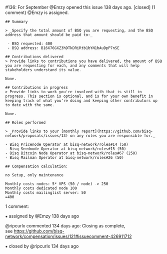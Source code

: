 #136: For September
@Emzy opened this issue 138 days ago.  [closed] (1 comment)
@Emzy is assigned. 

    ## Summary
    
    > _Specify the total amount of BSQ you are requesting, and the BSQ address that amount should be paid to:_
    
     - BSQ requested: 400
     - BSQ address: B16X76GXZ3hDTkDRiRtb1bYN1bAuDpP7nSE
    
    ## Contributions delivered
    > Provide links to contributions you have delivered, the amount of BSQ you are requesting for each, and any comments that will help stakeholders understand its value.
    
    None.
    
    ## Contributions in progress
    > Provide links to work you're involved with that is still in progress. This section is optional, and is for your own benefit in keeping track of what you're doing and keeping other contributors up to date with the same.
    
    None.
    
    ## Roles performed
    
    > _Provide links to your [monthly report](https://github.com/bisq-network/proposals/issues/13) on any roles you are responsible for._
    
    - Bisq Pricenode Operator at bisq-network/roles#14 (50)
    - Bisq Seednode Operator at bisq-network/roles#15 (50)
    - Bisq Bitcoin Node Operator at bisq-network/roles#67 (250)
    - Bisq Mailman Operator at bisq-network/roles#26 (50)
    
    ## Compensation calculation:
    
    no Setup, only maintenance
    
    Monthly costs nodes: 5* VPS (50 / node) -> 250
    Monthly costs dedicated node 100
    Monthly costs mailinglist server: 50
    =400


1 comment:

⁕ assigned by @Emzy 138 days ago

@ripcurlx commented 134 days ago:
    Closing as complete, see https://github.com/bisq-network/compensation/issues/121#issuecomment-426911712


⁕ closed by @ripcurlx 134 days ago

